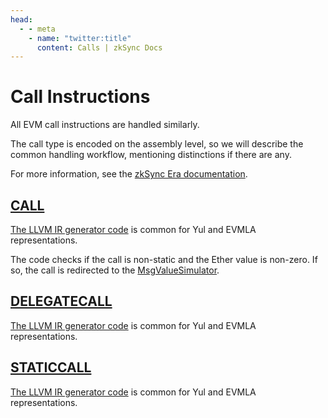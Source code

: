 ```yaml
---
head:
  - - meta
    - name: "twitter:title"
      content: Calls | zkSync Docs
---
```


# Call Instructions

All EVM call instructions are handled similarly.

The call type is encoded on the assembly level, so we will describe the common handling workflow, mentioning distinctions if there are any.

For more information, see the [zkSync Era documentation](https://era.zksync.io/docs/reference/architecture/differences-with-ethereum.html#call-staticcall-delegatecall).

## [CALL](https://www.evm.codes/#f1?fork=shanghai)

[The LLVM IR generator code](https://github.com/matter-labs/era-compiler-llvm-context/blob/main/src/eravm/evm/call.rs#L530) is common for Yul and EVMLA representations.

The code checks if the call is non-static and the Ether value is non-zero. If so, the call is redirected to the [MsgValueSimulator](../../system_contracts.md#ether-value-simulator).

## [DELEGATECALL](https://www.evm.codes/#f4?fork=shanghai)

[The LLVM IR generator code](https://github.com/matter-labs/era-compiler-llvm-context/blob/main/src/eravm/evm/call.rs#L530) is common for Yul and EVMLA representations.

## [STATICCALL](https://www.evm.codes/#fa?fork=shanghai)

[The LLVM IR generator code](https://github.com/matter-labs/era-compiler-llvm-context/blob/main/src/eravm/evm/call.rs#L530) is common for Yul and EVMLA representations.
